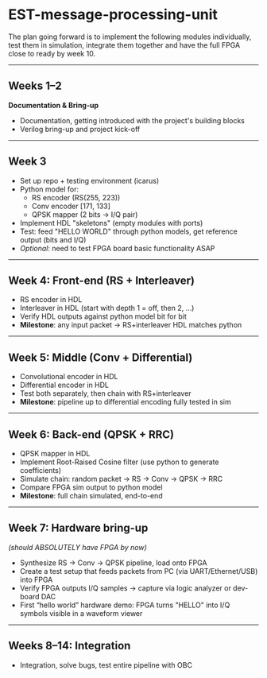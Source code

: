 # EST-message-processing-unit

The plan going forward is to implement the following modules individually, test them in simulation, integrate them together and have the full FPGA close to ready by week 10.

---

## Weeks 1–2
**Documentation & Bring-up**
- Documentation, getting introduced with the project's building blocks  
- Verilog bring-up and project kick-off  

---

## Week 3
- Set up repo + testing environment (icarus)  
- Python model for:  
  - RS encoder (RS(255, 223))  
  - Conv encoder [171, 133]  
  - QPSK mapper (2 bits -> I/Q pair)  
- Implement HDL "skeletons" (empty modules with ports)  
- Test: feed "HELLO WORLD" through python models, get reference output (bits and I/Q)  
- *Optional*: need to test FPGA board basic functionality ASAP  

---

## Week 4: Front-end (RS + Interleaver)
- RS encoder in HDL  
- Interleaver in HDL (start with depth 1 = off, then 2, …)  
- Verify HDL outputs against python model bit for bit  
- **Milestone**: any input packet -> RS+interleaver HDL matches python  

---

## Week 5: Middle (Conv + Differential)
- Convolutional encoder in HDL  
- Differential encoder in HDL  
- Test both separately, then chain with RS+interleaver  
- **Milestone**: pipeline up to differential encoding fully tested in sim  

---

## Week 6: Back-end (QPSK + RRC)
- QPSK mapper in HDL  
- Implement Root-Raised Cosine filter (use python to generate coefficients)  
- Simulate chain: random packet -> RS -> Conv -> QPSK -> RRC  
- Compare FPGA sim output to python model  
- **Milestone**: full chain simulated, end-to-end  

---

## Week 7: Hardware bring-up
*(should ABSOLUTELY have FPGA by now)*  
- Synthesize RS -> Conv -> QPSK pipeline, load onto FPGA  
- Create a test setup that feeds packets from PC (via UART/Ethernet/USB) into FPGA  
- Verify FPGA outputs I/Q samples -> capture via logic analyzer or dev-board DAC  
- First “hello world” hardware demo: FPGA turns "HELLO" into I/Q symbols visible in a waveform viewer  

---

## Weeks 8–14: Integration
- Integration, solve bugs, test entire pipeline with OBC  

